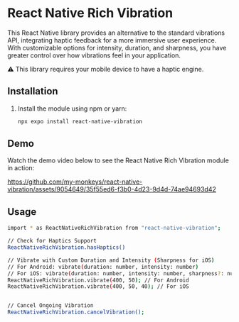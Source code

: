 # React Native Rich Vibration

This React Native library provides an alternative to the standard vibrations API, integrating haptic feedback for a more immersive user experience. With customizable options for intensity, duration, and sharpness, you have greater control over how vibrations feel in your application.

⚠️ This library requires your mobile device to have a haptic engine.

## Installation

1. Install the module using npm or yarn:

   ```bash
   npx expo install react-native-vibration
   ```

## Demo

Watch the demo video below to see the React Native Rich Vibration module in action:

https://github.com/my-monkeys/react-native-vibration/assets/9054649/35f55ed6-f3b0-4d23-9d4d-74ae94693d42

## Usage

```bash
import * as ReactNativeRichVibration from "react-native-vibration";

// Check for Haptics Support
ReactNativeRichVibration.hasHaptics()

// Vibrate with Custom Duration and Intensity (Sharpness for iOS)
// For Android: vibrate(duration: number, intensity: number)
// For iOS: vibrate(duration: number, intensity: number, sharpness?: number)
ReactNativeRichVibration.vibrate(400, 50); // For Android
ReactNativeRichVibration.vibrate(400, 50, 40); // For iOS


// Cancel Ongoing Vibration
ReactNativeRichVibration.cancelVibration();
```
